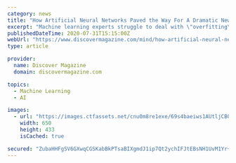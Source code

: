 ```yaml
---
category: news
title: "How Artificial Neural Networks Paved the Way For A Dramatic New Theory of Dreams"
excerpt: "Machine learning experts struggle to deal with \"overfitting\" in neural networks. Evolution solved it with dreams, says new theory."
publishedDateTime: 2020-07-31T15:15:00Z
webUrl: "https://www.discovermagazine.com/mind/how-artificial-neural-networks-paved-the-way-for-a-dramatic-new-theory-of"
type: article

provider:
  name: Discover Magazine
  domain: discovermagazine.com

topics:
  - Machine Learning
  - AI

images:
  - url: "https://images.ctfassets.net/cnu0m8re1exe/69s4baeiws1AUtljCB0OVF/ee3650537550ae64aaef7cc3d00bff98/shutterstock_498959041.jpg?w=650&h=433&fit=fill"
    width: 650
    height: 433
    isCached: true

secured: "ZubaHHFgSV6GXwqCGSKabBkPTsaBIXgmdJ1ip7Qt2ychIFJtEBsNH1UvM1Yr+1/RBjuLI0F+oZ2yfD8+Ar0XfJyUCjBY3J7gfcsrZ4bEGtceaI1i2MhHux++Kne2DySYUKgTuqxNrCB2bzcKYCc4ZhuzRE7GhZPb3meKSsYba6JTyhJJHBfAjMykIumL22sFNzhiPid8vPslIfy0sY7CK9uC7FaSO+td4gXm0xk+FfZng7kSyqc8W+tF5LX7mUIO3R6yA/PUp2AJDrce+nCmDRqOOfCCUzZQ3S1jYY+WSPTd+0OGLDswww8d+j6LR0us1TJgMzVoHVMQo0MxGIpBuw==;wsxbx21exVr6DhIy/ymreQ=="
---
```


